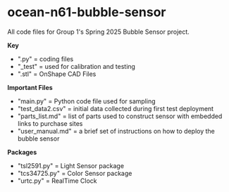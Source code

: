 # ocean-n61-bubble-sensor
All code files for Group 1's Spring 2025 Bubble Sensor project.

**Key**
- ".py" = coding files
- "_test" = used for calibration and testing
- ".stl" = OnShape CAD Files

**Important Files**
- "main.py" = Python code file used for sampling
- "test_data2.csv" = initial data collected during first test deployment
- "parts_list.md" = list of parts used to construct sensor with embedded links to purchase sites
- "user_manual.md" = a brief set of instructions on how to deploy the bubble sensor

**Packages**
- "tsl2591.py" = Light Sensor package
- "tcs34725.py" = Color Sensor package
- "urtc.py" = RealTime Clock
